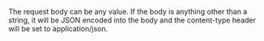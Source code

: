 The request body can be any value. If the body is anything other than a string, it will be JSON encoded into the body and the content-type header will be set to application/json.